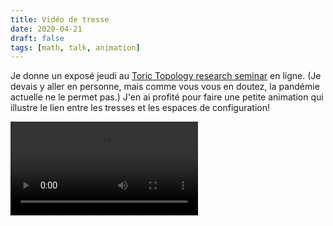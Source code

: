 ```yaml
---
title: Vidéo de tresse
date: 2020-04-21
draft: false
tags: [math, talk, animation]
---
```


Je donne un exposé jeudi au [Toric Topology research seminar](http://www.fields.utoronto.ca/activities/19-20/research-seminar) en ligne.
(Je devais y aller en personne, mais comme vous vous en doutez, la pandémie actuelle ne le permet pas.)
J'en ai profité pour faire une petite animation qui illustre le lien entre les tresses et les espaces de configuration!

<!--more-->
<div class="ratio ratio-16x9">
    <video controls loop autoplay>
        <source src="braid.mp4" type="video/mp4">
    </video>
</div>
